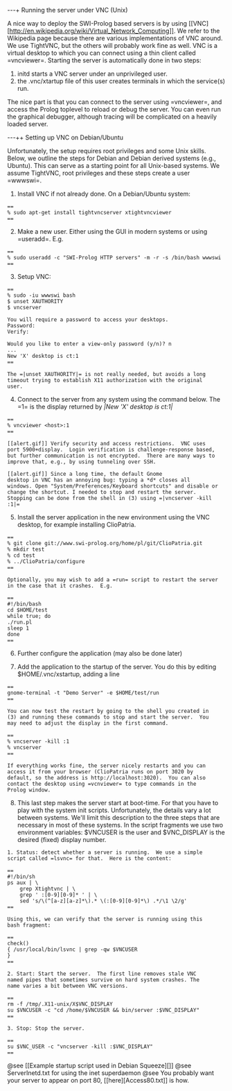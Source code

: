 ---+ Running the server under VNC (Unix)

A nice way to deploy the SWI-Prolog based servers is by using
[[VNC][http://en.wikipedia.org/wiki/Virtual_Network_Computing]]. We
refer to the Wikipedia page because there are various implementations of
VNC around. We use TightVNC, but the others will probably work fine as
well. VNC is a virtual desktop to which you can connect using a thin
client called =vncviewer=.  Starting the server is automatically done
in two steps:

  1. initd starts a VNC server under an unprivileged user.
  2. the .vnc/xtartup file of this user creates terminals in which
  the service(s) run.

The nice part is that you can connect to the server using =vncviewer=,
and access the Prolog toplevel to reload or debug the server.  You can
even run the graphical debugger, although tracing will be complicated
on a heavily loaded server.

---++ Setting up VNC on Debian/Ubuntu

Unfortunately, the setup requires root privileges and some Unix skills.
Below, we outline the steps for Debian and Debian derived systems (e.g.,
Ubuntu). This can serve as a starting point for all Unix-based systems.
We assume TightVNC, root privileges and these steps create a user
=wwwswi=.

  1. Install VNC if not already done.  On a Debian/Ubuntu system:

    ==
    % sudo apt-get install tightvncserver xtightvncviewer
    ==

  2. Make a new user.  Either using the GUI in modern systems or using
  =useradd=.  E.g.

    ==
    % sudo useradd -c "SWI-Prolog HTTP servers" -m -r -s /bin/bash wwwswi
    ==

  3. Setup VNC:

    ==
    % sudo -iu wwwswi bash
    $ unset XAUTHORITY
    $ vncserver

    You will require a password to access your desktops.
    Password:
    Verify:

    Would you like to enter a view-only password (y/n)? n
    ...
    New 'X' desktop is ct:1
    ==

    The =|unset XAUTHORITY|= is not really needed, but avoids a long
    timeout trying to establish X11 authorization with the original
    user.

  4. Connect to the server from any system using the command below.
     The =1= is the display returned by _|New 'X' desktop is ct:1|_

    ==
    % vncviewer <host>:1
    ==

    [[alert.gif]] Verify security and access restrictions.  VNC uses
    port 5900+display.  Login verification is challenge-response based,
    but further communication is not encrypted.  There are many ways to
    improve that, e.g., by using tunneling over SSH.

    [[alert.gif]] Since a long time, the default Gnome
    desktop in VNC has an annoying bug: typing a *d* closes all
    windows. Open "System/Preferences/Keyboard shortcuts" and disable or
    change the shortcut. I needed to stop and restart the server.
    Stopping can be done from the shell in (3) using =|vncserver -kill
    :1|=

  5. Install the server application in the new environment using the
     VNC desktop, for example installing ClioPatria.

    ==
    % git clone git://www.swi-prolog.org/home/pl/git/ClioPatria.git
    % mkdir test
    % cd test
    % ../ClioPatria/configure
    ==

    Optionally, you may wish to add a =run= script to restart the server
    in the case that it crashes.  E.g.

    ==
    #!/bin/bash
    cd $HOME/test
    while true; do
	./run.pl
	sleep 1
    done
    ==

  6. Further configure the application (may also be done later)

  7. Add the application to the startup of the server. You do this by
     editing $HOME/.vnc/xstartup, adding a line

    ==
    gnome-terminal -t "Demo Server" -e $HOME/test/run
    ==

    You can now test the restart by going to the shell you created in
    (3) and running these commands to stop and start the server.  You
    may need to adjust the display in the first command.

    ==
    % vncserver -kill :1
    % vncserver
    ==

    If everything works fine, the server nicely restarts and you can
    access it from your browser (ClioPatria runs on port 3020 by
    default, so the address is http://localhost:3020).  You can also
    contact the desktop using =vcnviewer= to type commands in the
    Prolog window.

  8. This last step makes the server start at boot-time.  For that you
     have to play with the system init scripts. Unfortunately, the
     details vary a lot between systems.  We'll limit this description
     to the three steps that are necessary in most of these systems.
     In the script fragments we use two environment variables: $VNCUSER
     is the user and $VNC_DISPLAY is the desired (fixed) display number.

	1. Status: detect whether a server is running.  We use a simple
	script called =lsvnc= for that.  Here is the content:

	==
	#!/bin/sh
	ps aux | \
		grep Xtightvnc | \
		grep ' :[0-9][0-9]* ' | \
		sed 's/\(^[a-z][a-z]*\).* \(:[0-9][0-9]*\) .*/\1 \2/g'
	==

	Using this, we can verify that the server is running using this
	bash fragment:

	==
	check()
	{ /usr/local/bin/lsvnc | grep -qw $VNCUSER
	}
	==

	2. Start: Start the server.  The first line removes stale VNC
	named pipes that sometimes survive on hard system crashes. The
	name varies a bit between VNC versions.

	==
	rm -f /tmp/.X11-unix/X$VNC_DISPLAY
	su $VNCUSER -c "cd /home/$VNCUSER && bin/server :$VNC_DISPLAY"
	==

	3. Stop: Stop the server.

	==
	su $VNC_USER -c "vncserver -kill :$VNC_DISPLAY"
	==

@see [[Example startup script used in Debian Squeeze][<vnc-ecdemo>]]
@see ServerInetd.txt for using the inet superdaemon
@see You probably want your server to appear on port 80,
[[here][Access80.txt]] is how.
